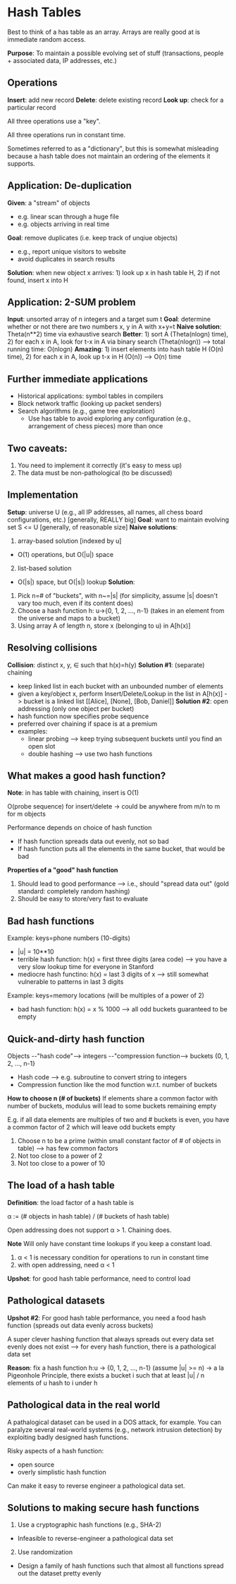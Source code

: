 # Hash Tables
Best to think of a has table as an array. Arrays are really good at is immediate random access.

__Purpose__: To maintain a possible evolving set of stuff (transactions, people + associated data, IP addresses, etc.)

## Operations
__Insert__: add new record
__Delete__: delete existing record
__Look up__: check for a particular record

All three operations use a "key".

All three operations run in constant time.

Sometimes referred to as a "dictionary", but this is somewhat misleading because a hash table does not maintain an ordering of the elements it supports.


## Application: De-duplication
__Given__: a "stream" of objects
* e.g. linear scan through a huge file
* e.g. objects arriving in real time

__Goal__: remove duplicates (i.e. keep track of unqiue objects)
* e.g., report unique visitors to website
* avoid duplicates in search results

__Solution__: when new object x arrives: 1) look up x in hash table H, 2) if not found, insert x into H

## Application: 2-SUM problem
__Input__: unsorted array of n integers and a target sum t
__Goal__: determine whether or not there are two numbers x, y in A with x+y=t
__Naive solution__: Theta(n**2) time via exhaustive search
__Better__: 1) sort A (Theta(nlogn) time), 2) for each x in A, look for t-x in A via binary search (Theta(nlogn)) --> total running time: O(nlogn)
__Amazing__: 1) insert elements into hash table H (O(n) time), 2) for each x in A, look up t-x in H (O(n)) --> O(n) time

## Further immediate applications
* Historical applications: symbol tables in compilers
* Block network traffic (looking up packet senders)
* Search algorithms (e.g., game tree exploration)
    * Use has table to avoid exploring any configuration (e.g., arrangement of chess pieces) more than once

## Two caveats:
1) You need to implement it correctly (it's easy to mess up)
2) The data must be non-pathological (to be discussed)

## Implementation
__Setup__: universe U (e.g., all IP addresses, all names, all chess board configurations, etc.) [generally, REALLY big]
__Goal__: want to maintain evolving set S <= U [generally, of reasonable size]
__Naive solutions__:
1) array-based solution [indexed by u]
* O(1) operations, but O(|u|) space
2) list-based solution
* O(|s|) space, but O(|s|) lookup
__Solution__:
1) Pick n=# of "buckets", with n~=|s| (for simplicity, assume |s| doesn't vary too much, even if its content does)
2) Choose a hash function h: u->{0, 1, 2, ..., n-1} (takes in an element from the universe and maps to a bucket)
3) Using array A of length n, store x (belonging to u) in A[h(x)]

## Resolving collisions
__Collision__: distinct x, y, ∈ such that h(x)=h(y)
__Solution #1__: (separate) chaining
* keep linked list in each bucket with an unbounded number of elements
* given a key/object x, perform Insert/Delete/Lookup in the list in A[h(x)] -> bucket is a linked list [[Alice], [None], [Bob, Daniel]]
__Solution #2__: open addressing (only one object per bucket)
* hash function now specifies probe sequence
* preferred over chaining if space is at a premium
* examples:
    * linear probing --> keep trying subsequent buckets until you find an open slot
    * double hashing --> use two hash functions

## What makes a good hash function?
__Note__: in has table with chaining, insert is O(1)

O(probe sequence) for insert/delete -> could be anywhere from m/n to m for m objects

Performance depends on choice of hash function
* If hash function spreads data out evenly, not so bad
* If hash function puts all the elements in the same bucket, that would be bad

__Properties of a "good" hash function__
1. Should lead to good performance --> i.e., should "spread data out" (gold standard: completely random hashing)
2. Should be easy to store/very fast to evaluate

## Bad hash functions
Example: keys=phone numbers (10-digits)
* |u| = 10**10
* terrible hash function: h(x) = first three digits (area code) --> you have a very slow lookup time for everyone in Stanford
* mediocre hash functino: h(x) = last 3 digits of x --> still somewhat vulnerable to patterns in last 3 digits

Example: keys=memory locations (will be multiples of a power of 2)
* bad hash function: h(x) = x % 1000 --> all odd buckets guaranteed to be empty

## Quick-and-dirty hash function
Objects  --"hash code"-->  integers  --"compression function-->  buckets {0, 1, 2, ..., n-1}

* Hash code --> e.g. subroutine to convert string to integers
* Compression function like the mod function w.r.t. number of buckets

__How to choose n (# of buckets)__
If elements share a common factor with number of buckets, modulus will lead to some buckets remaining empty

E.g. if all data elements are multiples of two and # buckets is even, you have a common factor of 2 which will leave odd buckets empty

1) Choose n to be a prime (within small constant factor of # of objects in table) --> has few common factors
2) Not too close to a power of 2
3) Not too close to a power of 10

## The load of a hash table
__Definition__: the load factor of a hash table is

α := (# objects in hash table) / (# buckets of hash table)

Open addressing does not support α > 1. Chaining does.

__Note__
Will only have constant time lookups if you keep a constant load.
1) α < 1 is necessary condition for operations to run in constant time
2) with open addressing, need α < 1

__Upshot__: for good hash table performance, need to control load

## Pathological datasets
__Upshot #2__: For good hash table performance, you need a food hash function (spreads out data evenly across buckets)

A super clever hashing function that always spreads out every data set evenly does not exist --> for every hash function, there is a pathological data set

__Reason__: fix a hash function h:u -> {0, 1, 2, ..., n-1} (assume |u| >= n) -> a la Pigeonhole Principle, there exists a bucket i such that at least |u| / n elements of u hash to i under h

## Pathological data in the real world
A pathalogical dataset can be used in a DOS attack, for example. You can paralyze several real-world systems (e.g., network intrusion detection) by exploiting badly designed hash functions.

Risky aspects of a hash function:
* open source
* overly simplistic hash function

Can make it easy to reverse engineer a pathological data set.

## Solutions to making secure hash functions
1) Use a cryptographic hash functions (e.g., SHA-2)
* Infeasible to reverse-engineer a pathological data set
2) Use randomization
* Design a family of hash functions such that almost all functions spread out the dataset pretty evenly